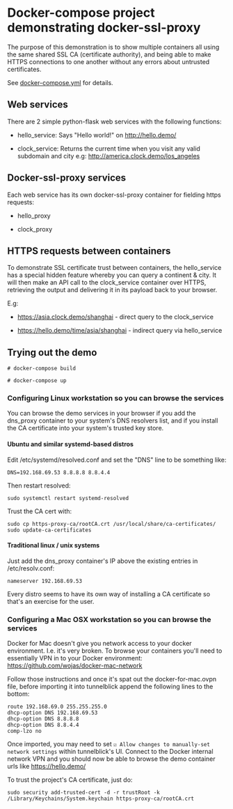 # Docker-compose project demonstrating docker-ssl-proxy

The purpose of this demonstration is to show multiple containers all using the
same shared SSL CA (certificate authority), and being able to make HTTPS
connections to one another without any errors about untrusted certificates.

See [docker-compose.yml](./docker-compose.yml) for details.

## Web services

There are 2 simple python-flask web services with the following functions:

- hello_service: Says "Hello world!" on http://hello.demo/

- clock_service: Returns the current time when you visit any valid subdomain 
and city e.g: http://america.clock.demo/los_angeles 

## Docker-ssl-proxy services

Each web service has its own docker-ssl-proxy container for fielding https
requests:

- hello_proxy

- clock_proxy

## HTTPS requests between containers

To demonstrate SSL certificate trust between containers, the hello_service has
a special hidden feature whereby you can query a continent & city. It will
then make an API call to the clock_service container over HTTPS, retrieving the
output and delivering it in its payload back to your browser.

E.g:

- https://asia.clock.demo/shanghai - direct query to the clock_service

- https://hello.demo/time/asia/shanghai - indirect query via hello_service

## Trying out the demo

```
# docker-compose build

# docker-compose up
```

### Configuring Linux workstation so you can browse the services

You can browse the demo services in your browser if you add the dns_proxy
container to your system's DNS resolvers list, and if you install the CA
certificate into your system's trusted key store.

#### Ubuntu and similar systemd-based distros
Edit /etc/systemd/resolved.conf and set the "DNS" line to be something like:
```
DNS=192.168.69.53 8.8.8.8 8.8.4.4
```
Then restart resolved:
```
sudo systemctl restart systemd-resolved
```

Trust the CA cert with:
```
sudo cp https-proxy-ca/rootCA.crt /usr/local/share/ca-certificates/
sudo update-ca-certificates
```

#### Traditional linux / unix systems
Just add the dns_proxy container's IP above the existing entries in
/etc/resolv.conf:
```
nameserver 192.168.69.53
```

Every distro seems to have its own way of installing a CA certificate so that's
an exercise for the user.


### Configuring a Mac OSX workstation so you can browse the services

Docker for Mac doesn't give you network access to your docker environment. I.e.
it's very broken. To browse your containers you'll need to essentially VPN in
to your Docker environment: https://github.com/wojas/docker-mac-network

Follow those instructions and once it's spat out the docker-for-mac.ovpn file,
before importing it into tunnelblick append the following lines to the bottom:

```
route 192.168.69.0 255.255.255.0
dhcp-option DNS 192.168.69.53
dhcp-option DNS 8.8.8.8
dhcp-option DNS 8.8.4.4
comp-lzo no
```

Once imported, you may need to set `☑️ Allow changes to manually-set network settings`
within tunnelblick's UI.
Connect to the Docker internal network VPN and you should now be able to browse the
demo container urls like https://hello.demo/

To trust the project's CA certificate, just do:
```
sudo security add-trusted-cert -d -r trustRoot -k /Library/Keychains/System.keychain https-proxy-ca/rootCA.crt
```
